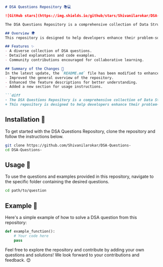 ```markdown
# DSA Questions Repository 📚💻

![GitHub stars](https://img.shields.io/github/stars/Shivanilarokar/DSA-Questions-?style=social) ![GitHub forks](https://img.shields.io/github/forks/Shivanilarokar/DSA-Questions-?style=social) ![GitHub issues](https://img.shields.io/github/issues/Shivanilarokar/DSA-Questions-)

The DSA Questions Repository is a comprehensive collection of Data Structures and Algorithms questions aimed at helping developers enhance their problem-solving skills. This repository includes various DSA questions, code examples, and explanations for better understanding. Community contributions are welcomed!

## Overview 🌍
This repository is designed to help developers enhance their problem-solving skills through a wide array of DSA questions.

## Features ✨
- A diverse collection of DSA questions.
- Detailed explanations and code examples.
- Community contributions encouraged for collaborative learning.

## Summary of the Changes 📝
In the latest update, the `README.md` file has been modified to enhance clarity and presentation, including:
- Improved the general overview of the repository.
- Enhanced the feature descriptions for better understanding.
- Added a new section for usage instructions.

```diff
- The DSA Questions Repository is a comprehensive collection of Data Structures and Algorithms questions aimed at helping developers enhance their problem-solving skills.
+ This repository is designed to help developers enhance their problem-solving skills through a wide array of DSA questions.
```

## Installation 🚀
To get started with the DSA Questions Repository, clone the repository and follow the instructions below.

```bash
git clone https://github.com/Shivanilarokar/DSA-Questions-
cd DSA-Questions-
```

## Usage 📖
To use the questions and examples provided in this repository, navigate to the specific folder containing the desired questions.

```bash
cd path/to/question
```

## Example 📝
Here's a simple example of how to solve a DSA question from this repository:

```python
def example_function():
    # Your code here
    pass
```

Feel free to explore the repository and contribute by adding your own questions and solutions! We look forward to your contributions and feedback. 😊
```